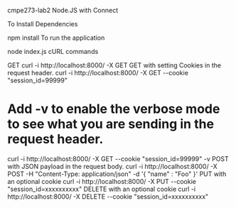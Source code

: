 cmpe273-lab2
Node.JS with Connect

To Install Dependencies

npm install
To run the application

node index.js
cURL commands

GET
curl -i http://localhost:8000/ -X GET
GET with setting Cookies in the request header.
curl -i http://localhost:8000/ -X GET --cookie "session_id=99999"
# Add -v to enable the verbose mode to see what you are sending in the request header.
curl -i http://localhost:8000/ -X GET --cookie "session_id=99999" -v
POST with JSON payload in the request body.
curl -i http://localhost:8000/ -X POST -H "Content-Type: application/json" -d '{ "name" : "Foo" }'
PUT with an optional cookie
curl -i http://localhost:8000/ -X PUT --cookie "session_id=xxxxxxxxxx"
DELETE with an optional cookie
curl -i http://localhost:8000/ -X DELETE --cookie "session_id=xxxxxxxxxx"
